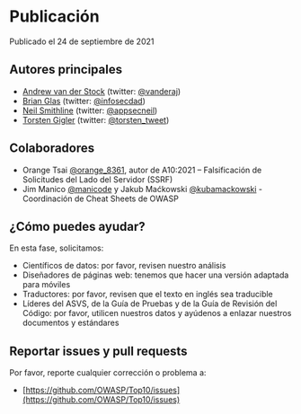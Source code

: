 # Publicación

Publicado el 24 de septiembre de 2021

## Autores principales

- [Andrew van der Stock](mailto:vanderaj@owasp.org) (twitter: [@vanderaj](https://twitter.com/vanderaj))
- [Brian Glas](mailto:brian.glas@owasp.org) (twitter: [@infosecdad](https://twitter.com/infosecdad))
- [Neil Smithline](mailto:neil.smithline@owasp.org) (twitter: [@appsecneil](https://twitter.com/appsecneil))
- [Torsten Gigler](mailto:torsten.gigler@owasp.org) (twitter: [@torsten_tweet](https://twitter.com/torsten_tweet))

## Colaboradores

- Orange Tsai [@orange_8361](https://twitter/orange_8361), autor de A10:2021 – Falsificación de Solicitudes del Lado del Servidor (SSRF)
- Jim Manico [@manicode](https://twitter/manicode) y Jakub Maćkowski [@kubamackowski](https://twitter/kubamackowski) - Coordinación de Cheat Sheets de OWASP

## ¿Cómo puedes ayudar?

En esta fase, solicitamos:

- Científicos de datos: por favor, revisen nuestro análisis
- Diseñadores de páginas web: tenemos que hacer una versión adaptada para móviles
- Traductores: por favor, revisen que el texto en inglés sea traducible
- Líderes del ASVS, de la Guía de Pruebas y de la Guía de Revisión del Código: por favor, utilicen nuestros datos y ayúdenos a enlazar nuestros documentos y estándares

## Reportar issues y pull requests

Por favor, reporte cualquier corrección o problema a:

- [https://github.com/OWASP/Top10/issues](https://github.com/OWASP/Top10/issues)
